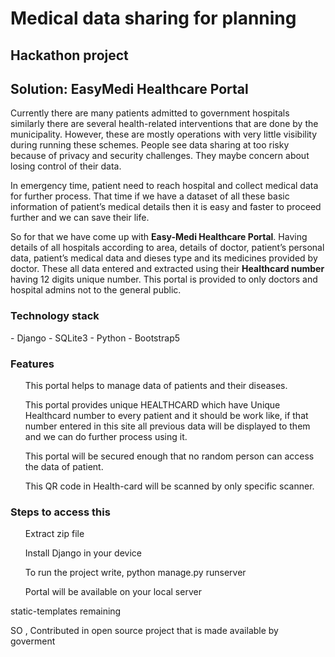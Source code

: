 # Medical data sharing for planning
 <h2>Hackathon project</h2>
<h2>Solution: EasyMedi Healthcare Portal</h2>
<p>Currently there are many patients admitted to government hospitals 
similarly there are several health-related interventions that are done by the 
municipality. However, these are mostly operations with very little visibility 
during running these schemes. People see data sharing at too risky because of 
privacy and security challenges. They maybe concern about losing control of 
their data. </p>
<p>In emergency time, patient need to reach hospital and collect medical data 
for further process. That time if we have a dataset of all these basic information 
of patient’s medical details then it is easy and faster to proceed further and we 
can save their life.</p>
<p>So for that we have come up with <b>Easy-Medi Healthcare Portal</b>. Having 
details of all hospitals according to area, details of doctor, patient’s personal 
data, patient’s medical data and dieses type and its medicines provided by 
doctor. These all data entered and extracted using their <b>Healthcard number</b>
having 12 digits unique number. This portal is provided to only doctors and 
hospital admins not to the general public.</p>

<h3>Technology stack</h3>
- Django 
- SQLite3
- Python
- Bootstrap5

<h3>Features</h3>
<ul>This portal helps to manage data of patients and their diseases.</ul>
<ul>This portal provides unique HEALTHCARD which have Unique Healthcard number to every patient and it should be work like, if that number 
entered in this site all previous data will be displayed to them and we can 
do further process using it.</ul>
<ul>This portal will be secured enough that no random person can access the 
data of patient.</ul>
<ul>This QR code in Health-card will be scanned by only specific scanner.</ul>

<h3>Steps to access this</h3>
<ul>Extract zip file</ul>
<ul>Install Django in your device</ul>
<ul>To run the project write, python manage.py runserver</ul>
<ul>Portal will be available on your local server</ul>

<p>static-templates remaining</p>

SO , Contributed in open source project that is made available by goverment
